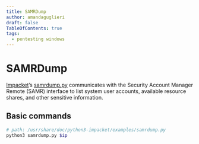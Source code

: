```yaml
---
title: SAMRDump
author: amandaguglieri
draft: false
TableOfContents: true
tags:
  - pentesting windows 
---
```


# SAMRDump

[Impacket](impacket.md)’s [samrdump.py](https://github.com/fortra/impacket/blob/master/examples/samrdump.py) communicates with the Security Account Manager Remote (SAMR) interface to list system user accounts, available resource shares, and other sensitive information.

## Basic commands

```bash
# path: /usr/share/doc/python3-impacket/examples/samrdump.py
python3 samrdump.py $ip
```
